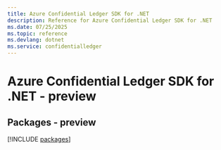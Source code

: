 ```yaml
---
title: Azure Confidential Ledger SDK for .NET
description: Reference for Azure Confidential Ledger SDK for .NET
ms.date: 07/25/2025
ms.topic: reference
ms.devlang: dotnet
ms.service: confidentialledger
---
```

# Azure Confidential Ledger SDK for .NET - preview
## Packages - preview
[!INCLUDE [packages](confidential-ledger-index.md)]